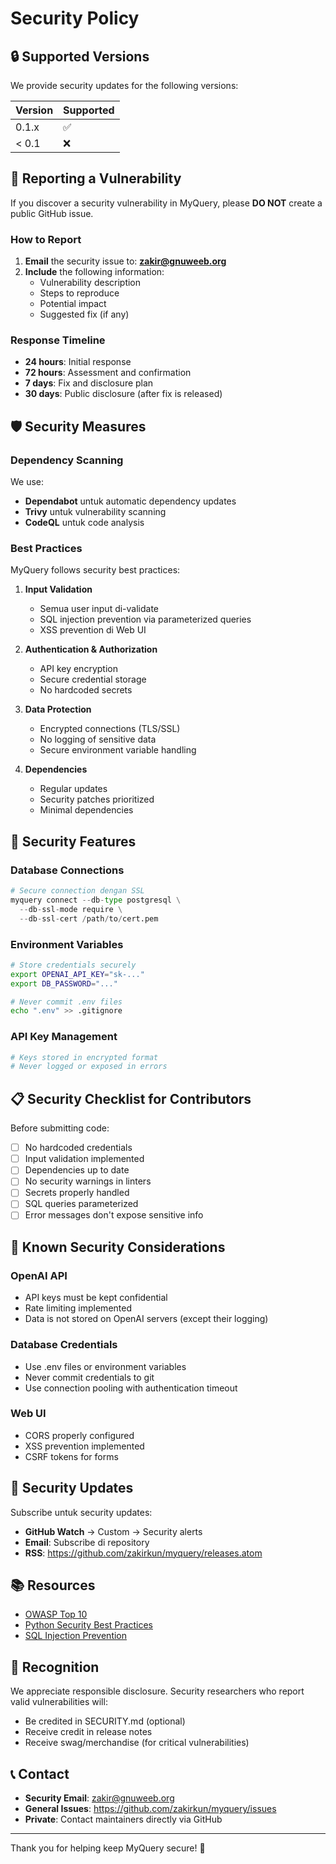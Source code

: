 # Security Policy

## 🔒 Supported Versions

We provide security updates for the following versions:

| Version | Supported          |
| ------- | ------------------ |
| 0.1.x   | :white_check_mark: |
| < 0.1   | :x:                |

## 🐛 Reporting a Vulnerability

If you discover a security vulnerability in MyQuery, please **DO NOT** create a public GitHub issue.

### How to Report

1. **Email** the security issue to: **zakir@gnuweeb.org**
2. **Include** the following information:
   - Vulnerability description
   - Steps to reproduce
   - Potential impact
   - Suggested fix (if any)

### Response Timeline

- **24 hours**: Initial response
- **72 hours**: Assessment and confirmation
- **7 days**: Fix and disclosure plan
- **30 days**: Public disclosure (after fix is released)

## 🛡️ Security Measures

### Dependency Scanning

We use:
- **Dependabot** untuk automatic dependency updates
- **Trivy** untuk vulnerability scanning
- **CodeQL** untuk code analysis

### Best Practices

MyQuery follows security best practices:

1. **Input Validation**
   - Semua user input di-validate
   - SQL injection prevention via parameterized queries
   - XSS prevention di Web UI

2. **Authentication & Authorization**
   - API key encryption
   - Secure credential storage
   - No hardcoded secrets

3. **Data Protection**
   - Encrypted connections (TLS/SSL)
   - No logging of sensitive data
   - Secure environment variable handling

4. **Dependencies**
   - Regular updates
   - Security patches prioritized
   - Minimal dependencies

## 🔐 Security Features

### Database Connections

```python
# Secure connection dengan SSL
myquery connect --db-type postgresql \
  --db-ssl-mode require \
  --db-ssl-cert /path/to/cert.pem
```

### Environment Variables

```bash
# Store credentials securely
export OPENAI_API_KEY="sk-..."
export DB_PASSWORD="..."

# Never commit .env files
echo ".env" >> .gitignore
```

### API Key Management

```python
# Keys stored in encrypted format
# Never logged or exposed in errors
```

## 📋 Security Checklist for Contributors

Before submitting code:

- [ ] No hardcoded credentials
- [ ] Input validation implemented
- [ ] Dependencies up to date
- [ ] No security warnings in linters
- [ ] Secrets properly handled
- [ ] SQL queries parameterized
- [ ] Error messages don't expose sensitive info

## 🚨 Known Security Considerations

### OpenAI API

- API keys must be kept confidential
- Rate limiting implemented
- Data is not stored on OpenAI servers (except their logging)

### Database Credentials

- Use .env files or environment variables
- Never commit credentials to git
- Use connection pooling with authentication timeout

### Web UI

- CORS properly configured
- XSS prevention implemented
- CSRF tokens for forms

## 🔄 Security Updates

Subscribe untuk security updates:

- **GitHub Watch** → Custom → Security alerts
- **Email**: Subscribe di repository
- **RSS**: https://github.com/zakirkun/myquery/releases.atom

## 📚 Resources

- [OWASP Top 10](https://owasp.org/www-project-top-ten/)
- [Python Security Best Practices](https://python.readthedocs.io/en/stable/library/security_warnings.html)
- [SQL Injection Prevention](https://cheatsheetseries.owasp.org/cheatsheets/SQL_Injection_Prevention_Cheat_Sheet.html)

## 🙏 Recognition

We appreciate responsible disclosure. Security researchers who report valid vulnerabilities will:

- Be credited in SECURITY.md (optional)
- Receive credit in release notes
- Receive swag/merchandise (for critical vulnerabilities)

## 📞 Contact

- **Security Email**: zakir@gnuweeb.org
- **General Issues**: https://github.com/zakirkun/myquery/issues
- **Private**: Contact maintainers directly via GitHub

---

Thank you for helping keep MyQuery secure! 🙏

